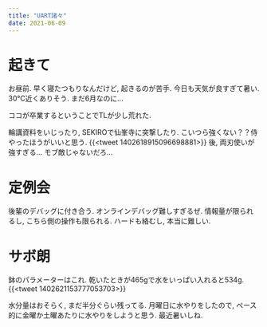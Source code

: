 ```yaml
---
title: "UART諸々"
date: 2021-06-09
---
```


# 起きて
お昼前. 早く寝たつもりなんだけど, 起きるのが苦手. 今日も天気が良すぎて暑い. 30℃近くありそう. まだ6月なのに...

ココが卒業するということでTLが少し荒れた.

輪講資料をいじったり, SEKIROで仙峯寺に突撃したり. こいつら強くない？？侍やったほうがいいと思う.
{{<tweet 1402618915096698881>}}
後, 両刃使いが強すぎる... モブ敵じゃないだろ...

# 定例会
後輩のデバッグに付き合う. オンラインデバッグ難しすぎるぜ. 情報量が限られるし, こちら側の操作も限られる. ハードも絡むし, 本当に難しい.

# サボ朗
鉢のパラメーターはこれ.
乾いたときが465gで水をいっぱい入れると534g.
{{<tweet 1402621153777053703>}}

水分量はおそらく, まだ半分ぐらい残ってる. 月曜日に水やりをしたので, ペース的に金曜か土曜あたりに水やりをしようと思う. 最近暑いしね.